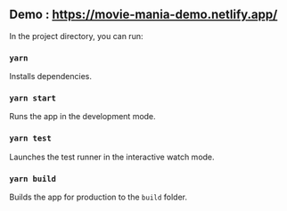 ## Demo : https://movie-mania-demo.netlify.app/


In the project directory, you can run:
### `yarn`

Installs dependencies.

### `yarn start`

Runs the app in the development mode.

### `yarn test`

Launches the test runner in the interactive watch mode.

### `yarn build`

Builds the app for production to the `build` folder.
